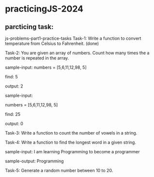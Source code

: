 # practicingJS-2024
## parcticing task:
js-problems-part1-practice-tasks
Task-1:
Write a function to convert temperature from Celsius to Fahrenheit. (done)

Task-2:
You are given an array of numbers. Count how many times the a number is repeated in the array. 

sample-input: numbers = [5,6,11,12,98, 5]

find: 5

output: 2


sample-input:

numbers = [5,6,11,12,98, 5]

find: 25

output: 0

Task-3:
Write a function to count the number of vowels in a string.

Task-4:
Write a function to find the longest word in a given string.

sample-input: I am learning Programming to become a programmer

sample-output: Programming

Task-5:
Generate a random number between 10 to 20.